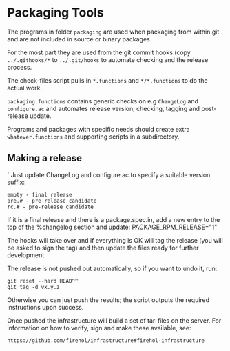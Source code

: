 # Packaging Tools

The programs in folder `packaging` are used when packaging from within git
and are not included in source or binary packages.

For the most part they are used from the git commit hooks (copy
`../.githooks/*` to `../.git/hooks` to automate checking and the release
process.

The check-files script pulls in `*.functions` and `*/*.functions` to
do the actual work.

`packaging.functions` contains generic checks on e.g `ChangeLog`
and `configure.ac` and automates release version, checking, tagging
and post-release update.

Programs and packages with specific needs should create extra
`whatever.functions` and supporting scripts in a subdirectory.

Making a release
----------------
`
Just update ChangeLog and configure.ac to specify a suitable version
suffix:

    empty - final release
    pre.# - pre-release candidate
    rc.# - pre-release candidate

If it is a final release and there is a package.spec.in, add a new
entry to the top of the %changelog section and update:
    PACKAGE_RPM_RELEASE="1"

The hooks will take over and if everything is OK will tag the release
(you will be asked to sign the tag) and then update the files ready
for further development.

The release is not pushed out automatically, so if you want to undo
it, run:

~~~~
git reset --hard HEAD^^
git tag -d vx.y.z
~~~~

Otherwise you can just push the results; the script outputs the required
instructions upon success.

Once pushed the infrastructure will build a set of tar-files on the server.
For information on how to verify, sign and make these available, see:

    https://github.com/firehol/infrastructure#firehol-infrastructure

